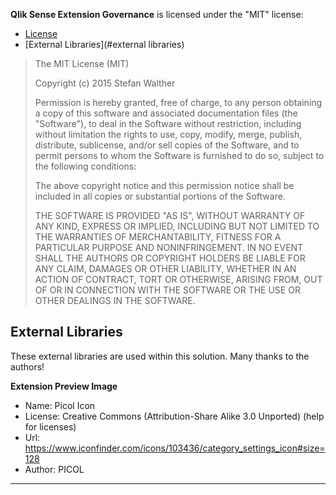**Qlik Sense Extension Governance** is licensed under the "MIT" license:

* [License](#license)
* [External Libraries](#external libraries)

> 
> The MIT License (MIT)
> 
> Copyright (c) 2015 Stefan Walther
> 
> Permission is hereby granted, free of charge, to any person obtaining a copy
> of this software and associated documentation files (the "Software"), to deal
> in the Software without restriction, including without limitation the rights
> to use, copy, modify, merge, publish, distribute, sublicense, and/or sell
> copies of the Software, and to permit persons to whom the Software is
> furnished to do so, subject to the following conditions:
> 
> The above copyright notice and this permission notice shall be included in all
> copies or substantial portions of the Software.
> 
> THE SOFTWARE IS PROVIDED "AS IS", WITHOUT WARRANTY OF ANY KIND, EXPRESS OR
> IMPLIED, INCLUDING BUT NOT LIMITED TO THE WARRANTIES OF MERCHANTABILITY,
> FITNESS FOR A PARTICULAR PURPOSE AND NONINFRINGEMENT. IN NO EVENT SHALL THE
> AUTHORS OR COPYRIGHT HOLDERS BE LIABLE FOR ANY CLAIM, DAMAGES OR OTHER
> LIABILITY, WHETHER IN AN ACTION OF CONTRACT, TORT OR OTHERWISE, ARISING FROM,
> OUT OF OR IN CONNECTION WITH THE SOFTWARE OR THE USE OR OTHER DEALINGS IN THE
> SOFTWARE.

## External Libraries

These external libraries are used within this solution. Many thanks to the authors!

**Extension Preview Image**
* Name: Picol Icon
* License: Creative Commons (Attribution-Share Alike 3.0 Unported) (help for licenses)
* Url: https://www.iconfinder.com/icons/103436/category_settings_icon#size=128
* Author: PICOL
---









